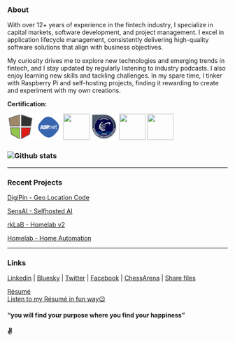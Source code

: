 ### About

With over 12+ years of experience in the fintech industry, I specialize in capital markets, software development, and project management. I excel in application lifecycle management, consistently delivering high-quality software solutions that align with business objectives.

My curiosity drives me to explore new technologies and emerging trends in fintech, and I stay updated by regularly listening to industry podcasts. I also enjoy learning new skills and tackling challenges. In my spare time, I tinker with Raspberry Pi and self-hosting projects, finding it rewarding to create and experiment with my own creations.

**Certification:**  

[<code><img height="60" width="60" src="https://github.com/1ramkrishnan/1Ramkrishnan.github.io/raw/master/images/mean.png"></code>](https://drive.google.com/file/d/1-ArkycQZgtb7_4Jw-Vuw6bB8QLHb6Or2/view?usp=share_link)
[<code><img height="60" width="60" src="https://github.com/1ramkrishnan/1Ramkrishnan.github.io/raw/master/images/aspnet.png"></code>](https://drive.google.com/file/d/1-X6IL5UW_Asf6ra6_lbA0K0_W29xNbjS/view?usp=share_link)
[<code><img height="60" width="60" src="https://i0.wp.com/www.msicertified.com/wp-content/uploads/2021/10/PMEC.png?resize=150%2C150&is-pending-load=1#038;ssl=1"></code>](https://drive.google.com/file/d/1-EHClNZ8j6YAiBGMnvyKDqPVTUydGBlQ/view?usp=share_link)
[<code><img height="60" width="60" src="https://raw.githubusercontent.com/1ramkrishnan/1Ramkrishnan.github.io/master/images/lsswb150.png"></code>](https://drive.google.com/file/d/1pW2_VcX14IB5j_13cmO8lE0toykxCAGS/view?usp=share_link)
[<code><img height="60" width="60" src="https://images.credly.com/size/680x680/images/b870667f-00a3-48d7-b988-9c02b441b883/image.png"></code>](https://www.credly.com/badges/5af788da-a8b8-4315-bab3-145b4129537b/public_url)
[<code><img height="60" width="60" src="https://images.credly.com/images/a253b994-caa6-4dd1-bf0e-434dd012b1f6/image.png"></code>](https://www.credly.com/badges/3f34cc17-619e-4feb-8aff-4ead1b2e50ba/public_url)
### ![Github stats](https://github-readme-stats.vercel.app/api?username=1ramkrishnan&show_icons=true&theme=dark&hide=prs,issues)
---
### Recent Projects

  [DigiPin - Geo Location Code](https://digipin.rklab.co.in)

  [SensAI - Selfhosted AI](https://rklab.co.in/ai)
  
  [rkLaB - Homelab v2](https://rklab.co.in/)

  [Homelab - Home Automation](https://www.linkedin.com/pulse/self-hosting-freak-ramkrishnan-thevar?utm_source=share&utm_medium=member_ios&utm_campaign=share_via)

---
### Links

[Linkedin](https://www.linkedin.com/in/1ramkrishnan) | 
[Bluesky](https://bsky.app/profile/ramkrishnan.bsky.social) | 
[Twitter](https://twitter.com/1rkthevar) | 
[Facebook](https://www.facebook.com/ramkrishnan.thevar) | 
[ChessArena](https://chessarena.com/profile/750754) |
[Share files](http://send.rklab.co.in) 

[Résumé](http://cloud.rklab.co.in/s/rkresume)<br />
[Listen to my Résumé in fun way😉](https://cloud.rklab.co.in/s/resumepodcast)<br />

#### “you will find your purpose where you find your happiness” 
#### ✌️

